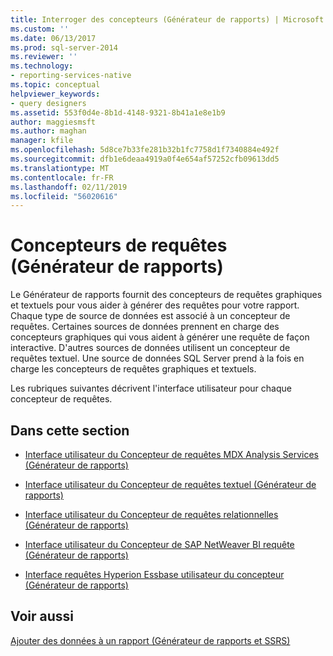 ```yaml
---
title: Interroger des concepteurs (Générateur de rapports) | Microsoft Docs
ms.custom: ''
ms.date: 06/13/2017
ms.prod: sql-server-2014
ms.reviewer: ''
ms.technology:
- reporting-services-native
ms.topic: conceptual
helpviewer_keywords:
- query designers
ms.assetid: 553f0d4e-8b1d-4148-9321-8b41a1e8e1b9
author: maggiesmsft
ms.author: maghan
manager: kfile
ms.openlocfilehash: 5d8ce7b33fe281b32b1fc7758d1f7340884e492f
ms.sourcegitcommit: dfb1e6deaa4919a0f4e654af57252cfb09613dd5
ms.translationtype: MT
ms.contentlocale: fr-FR
ms.lasthandoff: 02/11/2019
ms.locfileid: "56020616"
---
```

# <a name="query-designers-report-builder"></a>Concepteurs de requêtes (Générateur de rapports)
  Le Générateur de rapports fournit des concepteurs de requêtes graphiques et textuels pour vous aider à générer des requêtes pour votre rapport. Chaque type de source de données est associé à un concepteur de requêtes. Certaines sources de données prennent en charge des concepteurs graphiques qui vous aident à générer une requête de façon interactive. D'autres sources de données utilisent un concepteur de requêtes textuel. Une source de données SQL Server prend à la fois en charge les concepteurs de requêtes graphiques et textuels.  
  
 Les rubriques suivantes décrivent l'interface utilisateur pour chaque concepteur de requêtes.  
  
## <a name="in-this-section"></a>Dans cette section  
  
-   [Interface utilisateur du Concepteur de requêtes MDX Analysis Services &#40;Générateur de rapports&#41;](../../2014/reporting-services/analysis-services-mdx-query-designer-user-interface-report-builder.md)  
  
-   [Interface utilisateur du Concepteur de requêtes textuel &#40;Générateur de rapports&#41;](report-data/text-based-query-designer-user-interface-report-builder.md)  
  
-   [Interface utilisateur du Concepteur de requêtes relationnelles &#40;Générateur de rapports&#41;](report-data/relational-query-designer-user-interface-report-builder.md)  
  
-   [Interface utilisateur du Concepteur de SAP NetWeaver BI requête &#40;Générateur de rapports&#41;](../../2014/reporting-services/sap-netweaver-bi-query-designer-user-interface-report-builder.md)  
  
-   [Interface requêtes Hyperion Essbase utilisateur du concepteur &#40;Générateur de rapports&#41;](../../2014/reporting-services/hyperion-essbase-query-designer-user-interface-report-builder.md)  
  
## <a name="see-also"></a>Voir aussi  
 [Ajouter des données à un rapport &#40;Générateur de rapports et SSRS&#41;](report-data/report-datasets-ssrs.md)  
  
  

